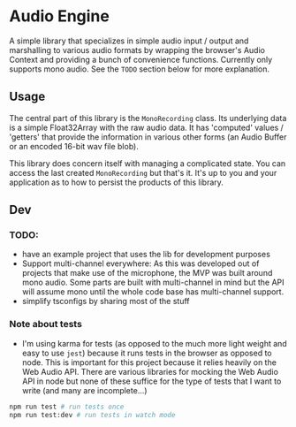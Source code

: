 # Audio Engine

A simple library that specializes in simple audio input / output and marshalling to various audio formats by wrapping the browser's Audio Context and providing a bunch of convenience functions. Currently only supports mono audio. See the `TODO` section below for more explanation.

## Usage

The central part of this library is the `MonoRecording` class. Its underlying data is a simple Float32Array with the raw audio data. It has 'computed' values / 'getters' that provide the information in various other forms (an Audio Buffer or an encoded 16-bit wav file blob).

This library does concern itself with managing a complicated state. You can access the last created `MonoRecording` but that's it. It's up to you and your application as to how to persist the products of this library.

## Dev

### TODO:

- have an example project that uses the lib for development purposes
- Support multi-channel everywhere: As this was developed out of projects that make use of the microphone, the MVP was built around mono audio. Some parts are built with multi-channel in mind but the API will assume mono until the whole code base has multi-channel support.
- simplify tsconfigs by sharing most of the stuff

### Note about tests

- I'm using karma for tests (as opposed to the much more light weight and easy to use `jest`) because it runs tests in the browser as opposed to node. This is important for this project because it relies heavily on the Web Audio API. There are various libraries for mocking the Web Audio API in node but none of these suffice for the type of tests that I want to write (and many are incomplete...)

```bash
npm run test # run tests once
npm run test:dev # run tests in watch mode
```
